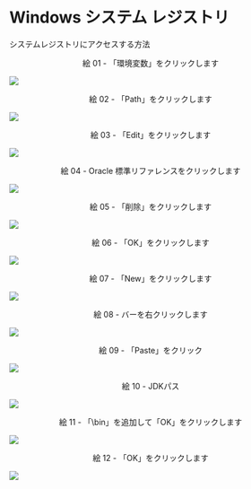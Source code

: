 # Windows システム レジストリ

システムレジストリにアクセスする方法

<div align="center">
絵 01 - 「環境変数」をクリックします
</div>

![](Imagens/Windows-Java-Home-Sistema-Modo1-Img01.png)

<div align="center">
絵 02 - 「Path」をクリックします
</div>

![](Imagens/Windows-Java-Home-Sistema-Modo1-Img02.png)

<div align="center">
絵 03 - 「Edit」をクリックします
</div>

![](Imagens/Windows-Java-Home-Sistema-Modo1-Img03.png)

<div align="center">
絵 04 - Oracle 標準リファレンスをクリックします
</div>

![](Imagens/Windows-Java-Home-Sistema-Modo1-Img04.png)

<div align="center">
絵 05 - 「削除」をクリックします
</div>

![](Imagens/Windows-Java-Home-Sistema-Modo1-Img05.png)

<div align="center">
絵 06 - 「OK」をクリックします
</div>

![](Imagens/Windows-Java-Home-Sistema-Modo1-Img06.png)

<div align="center">
絵 07 - 「New」をクリックします
</div>

![](Imagens/Windows-Java-Home-Sistema-Modo1-Img07.png)

<div align="center">
絵 08 - バーを右クリックします
</div>

![](Imagens/Windows-Java-Home-Sistema-Modo1-Img08.png)

<div align="center">
絵 09 - 「Paste」をクリック
</div>

![](Imagens/Windows-Java-Home-Sistema-Modo1-Img09.png)

<div align="center">
絵 10 - JDKパス
</div>

![](Imagens/Windows-Java-Home-Sistema-Modo1-Img10.png)

<div align="center">
絵 11 - 「\bin」を追加して「OK」をクリックします
</div>

![](Imagens/Windows-Java-Home-Sistema-Modo1-Img11.png)

<div align="center">
絵 12 - 「OK」をクリックします
</div>

![](Imagens/Windows-Java-Home-Sistema-Modo1-Img12.png)